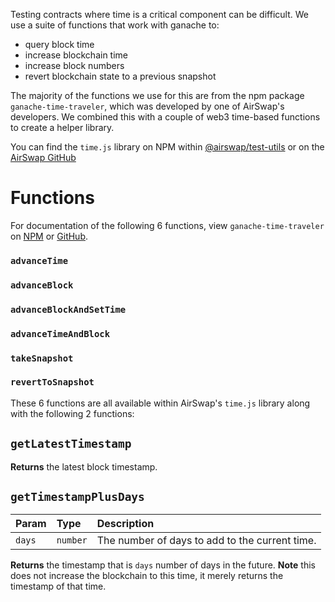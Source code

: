 Testing contracts where time is a critical component can be difficult. We use a suite of functions that work with ganache to:
- query block time
- increase blockchain time
- increase block numbers
- revert blockchain state to a previous snapshot

The majority of the functions we use for this are from the npm package `ganache-time-traveler`, which was developed by one of AirSwap's developers. We combined this with a couple of web3 time-based functions to create a helper library.

You can find the `time.js` library on NPM within [@airswap/test-utils](https://www.npmjs.com/package/@airswap/test-utils) or on the [AirSwap GitHub](https://github.com/airswap/airswap-protocols/blob/master/utils/test-utils/src/time.js)

# Functions

For documentation of the following 6 functions, view `ganache-time-traveler` on [NPM](https://www.npmjs.com/package/ganache-time-traveler) or [GitHub](https://github.com/ejwessel/GanacheTimeTraveler/).
### `advanceTime`
### `advanceBlock`
### `advanceBlockAndSetTime`
### `advanceTimeAndBlock`
### `takeSnapshot`
### `revertToSnapshot`

These 6 functions are all available within AirSwap's `time.js` library along with the following 2 functions:

## `getLatestTimestamp`

**Returns** the latest block timestamp.

## `getTimestampPlusDays`

| Param   | Type         | Description                                     |
| :------ | :----------- | :---------------------------------------------- |
| `days`  | `number`     | The number of days to add to the current time.  | 

**Returns** the timestamp that is `days` number of days in the future. **Note** this does not increase the blockchain to this time, it merely returns the timestamp of that time.
